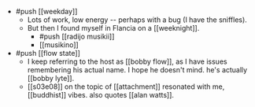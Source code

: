 - #push [[weekday]]
	- Lots of work, low energy -- perhaps with a bug (I have the sniffles).
	- But then I found myself in Flancia on a [[weeknight]].
		- #push [[radijo musikii]]
		- [[musikino]]
- #push [[flow state]]
	- I keep referring to the host as [[bobby flow]], as I have issues remembering his actual name. I hope he doesn't mind. he's actually [[bobby lyte]].
	- [[s03e08]] on the topic of [[attachment]] resonated with me, [[buddhist]] vibes. also quotes [[alan watts]].